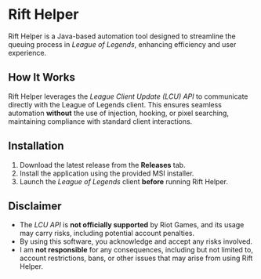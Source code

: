 # Rift Helper

Rift Helper is a Java-based automation tool designed to streamline the queuing process in *League of Legends*, enhancing efficiency and user experience.

## How It Works

Rift Helper leverages the *League Client Update (LCU) API* to communicate directly with the League of Legends client. This ensures seamless automation **without** the use of injection, hooking, or pixel searching, maintaining compliance with standard client interactions.

## Installation

1. Download the latest release from the **Releases** tab.  
2. Install the application using the provided MSI installer.  
3. Launch the *League of Legends* client **before** running Rift Helper.  

## Disclaimer

- The *LCU API* is **not officially supported** by Riot Games, and its usage may carry risks, including potential account penalties.  
- By using this software, you acknowledge and accept any risks involved.  
- I am **not responsible** for any consequences, including but not limited to, account restrictions, bans, or other issues that may arise from using Rift Helper.
